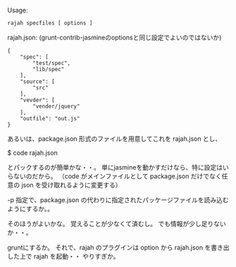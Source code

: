 
Usage:
````js
rajah specfiles [ options ]
````

rajah.json:
(grunt-contrib-jasmineのoptionsと同じ設定でよいのではないか)
````
{
    "spec": [
        "test/spec",
        "lib/spec"
    ],
    "source": [
        "src"
    ],
    "vevder": [
        "vender/jquery"
    ],
    "outfile": "out.js"
}
````

あるいは、package.json 形式のファイルを用意してこれを rajah.json とし、

$ code rajah.json

とパックするのが簡単かな・・。
単にjasmineを動かすだけなら、特に設定はいらないのだから。
（code がメインファイルとして package.json だけでなく任意の json を受け取れるように変更する）

-p 指定で、package.json の代わりに指定されたパッケージファイルを読み込むようにするか。。

そのほうがよいかな。
覚えることが少なくて済むし。
でも情報が少し足りないか・・。

gruntにするか。
それで、rajah のプラグインは option から rajah.json を書き出した上で rajah を起動・・
やりすぎか。

